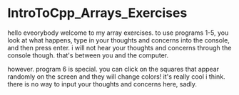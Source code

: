 # IntroToCpp_Arrays_Exercises

hello eveorybody welcome to my array exercises. to use programs 1-5, you look at what happens, type in your thoughts and concerns into the console, and then press enter. i will not hear your thoughts and concerns through the console though. that's between you and the computer.

however. program 6 is special. you can click on the squares that appear randomly on the screen and they will change colors! it's really cool i think. there is no way to input your thoughts and concerns here, sadly.
